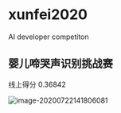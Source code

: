 # xunfei2020
AI developer competiton



## 婴儿啼哭声识别挑战赛



线上得分 0.36842

![image-20200722141806081](C:\Users\Harrison\AppData\Roaming\Typora\typora-user-images\image-20200722141806081.png)

